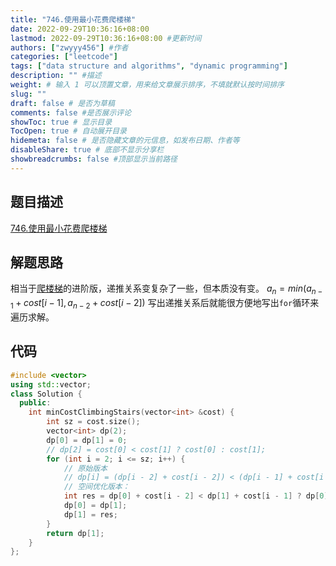 ```yaml
---
title: "746.使用最小花费爬楼梯"
date: 2022-09-29T10:36:16+08:00
lastmod: 2022-09-29T10:36:16+08:00 #更新时间
authors: ["zwyyy456"] #作者
categories: ["leetcode"]
tags: ["data structure and algorithms", "dynamic programming"]
description: "" #描述
weight: # 输入 1 可以顶置文章，用来给文章展示排序，不填就默认按时间排序
slug: ""
draft: false # 是否为草稿
comments: false #是否展示评论
showToc: true # 显示目录
TocOpen: true # 自动展开目录
hidemeta: false # 是否隐藏文章的元信息，如发布日期、作者等
disableShare: true # 底部不显示分享栏
showbreadcrumbs: false #顶部显示当前路径
---
```

## 题目描述
[746.使用最小花费爬楼梯](https://leetcode.cn/problems/min-cost-climbing-stairs/)

## 解题思路
相当于[爬楼梯](https://zwyyy456.vercel.app/zh/posts/tech/70.%E7%88%AC%E6%A5%BC%E6%A2%AF/)的进阶版，递推关系变复杂了一些，但本质没有变。
$a_n = min(a_{n - 1} + cost[i - 1], a_{n - 2} + cost[i - 2])$
写出递推关系后就能很方便地写出`for`循环来遍历求解。

## 代码
```cpp
#include <vector>
using std::vector;
class Solution {
  public:
    int minCostClimbingStairs(vector<int> &cost) {
        int sz = cost.size();
        vector<int> dp(2);
        dp[0] = dp[1] = 0;
        // dp[2] = cost[0] < cost[1] ? cost[0] : cost[1];
        for (int i = 2; i <= sz; i++) {
            // 原始版本
            // dp[i] = (dp[i - 2] + cost[i - 2]) < (dp[i - 1] + cost[i - 1]) ? (dp[i - 2] + cost[i - 2]) : (dp[i - 1] + cost[i - 1]);
            // 空间优化版本：
            int res = dp[0] + cost[i - 2] < dp[1] + cost[i - 1] ? dp[0] + cost[i - 2] : dp[1] + cost[i - 1];
            dp[0] = dp[1];
            dp[1] = res;
        }
        return dp[1];
    }
};
```

